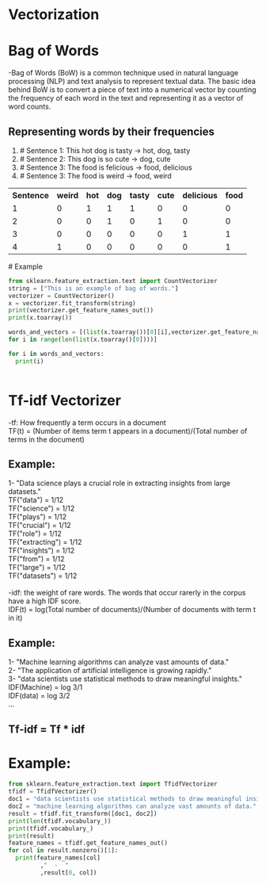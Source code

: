 <h1>Vectorization</h1>

# Bag of Words<br>
-Bag of Words (BoW) is a common technique used in natural language processing (NLP) and text analysis to represent textual data. The basic idea behind BoW is to convert a piece of text into a numerical vector by counting the frequency of each word in the text and representing it as a vector of word counts.
## Representing words by their frequencies

<ol>
    <li>
        # Sentence 1: This hot dog is tasty -> hot, dog, tasty
    </li>
    <li>
        # Sentence 2: This dog is so cute -> dog, cute
    </li>
    <li>
        # Sentence 3: The food is felicious -> food, delicious
    </li>
    <li>
        # Sentence 3: The food is weird -> food, weird
    </li>
</ol>
<table>
    <tr>
        <th>
            Sentence
        </th>
        <th>
            weird
        </th>
        <th>
            hot
        </th>
        <th>
            dog
        </th>
        <th>
            tasty
        </th>
        <th>
            cute
        </th>
        <th>
            delicious
        </th>
        <th>
            food
        </th>
    </tr>
    <tr>
        <td>1</td>
        <td>0</td>
        <td>1</td>
        <td>1</td>
        <td>1</td>
        <td>0</td>
        <td>0</td>
        <td>0</td>
    </tr>
    <tr>
        <td>2</td>
        <td>0</td>
        <td>0</td>
        <td>1</td>
        <td>0</td>
        <td>1</td>
        <td>0</td>
        <td>0</td>
    </tr>
    <tr>
        <td>3</td>
        <td>0</td>
        <td>0</td>
        <td>0</td>
        <td>0</td>
        <td>0</td>
        <td>1</td>
        <td>1</td>
    </tr>
    <tr>
        <td>4</td>
        <td>1</td>
        <td>0</td>
        <td>0</td>
        <td>0</td>
        <td>0</td>
        <td>0</td>
        <td>1</td>
    </tr>

</table>
# Example
    
```python
from sklearn.feature_extraction.text import CountVectorizer
string = ["This is an example of bag of words."]
vectorizer = CountVectorizer()
x = vectorizer.fit_transform(string)
print(vectorizer.get_feature_names_out())
print(x.toarray())
```
    
```python
words_and_vectors = [(list(x.toarray())[0][i],vectorizer.get_feature_names_out()[i])
for i in range(len(list(x.toarray()[0])))]

for i in words_and_vectors:
  print(i)
    
```
    
# Tf-idf Vectorizer<br>
-tf: How frequently a term occurs in a document<br>
TF(t) = (Number of items term t appears in a document)/(Total number of terms in the document)<br>
## Example: <br>
1- "Data science plays a crucial role in extracting insights from large datasets."<br>
TF("data") = 1/12<br>
TF("science") = 1/12<br>
TF("plays") = 1/12<br>
TF("crucial") = 1/12<br>
TF("role") = 1/12<br>
TF("extracting") = 1/12<br>
TF("insights") = 1/12<br>
TF("from") = 1/12<br>
TF("large") = 1/12<br>
TF("datasets") = 1/12<br>
<br>
-idf: the weight of rare words. The words that occur rarerly in the corpus have a high IDF score.<br>
IDF(t) = log(Total number of documents)/(Number of documents with term t in it)<br>
## Example:<br>
1-  "Machine learning algorithms can analyze vast amounts of data."<br>
2-  "The application of artificial intelligence is growing rapidly."<br>
3- "data scientists use statistical methods to draw meaningful insights."<br>
IDF(Machine) = log 3/1<br>
IDF(data) = log 3/2<br>
...<br>
## Tf-idf = Tf * idf<br>
# Example:

```python
from sklearn.feature_extraction.text import TfidfVectorizer
tfidf = TfidfVectorizer()
doc1 = "data scientists use statistical methods to draw meaningful insights."
doc2 = "machine learning algorithms can analyze vast amounts of data."
result = tfidf.fit_transform([doc1, doc2])
print(len(tfidf.vocabulary_))
print(tfidf.vocabulary_)
print(result)
feature_names = tfidf.get_feature_names_out()
for col in result.nonzero()[1]:
  print(feature_names[col]
         ,"  -  "
         ,result[0, col])
```



